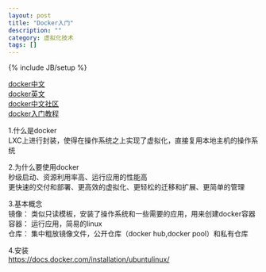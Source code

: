 ```yaml
---
layout: post
title: "Docker入门"
description: ""
category: 虚拟化技术
tags: []
---
```

{% include JB/setup %}

[docker中文](http://www.widuu.com/docker/)  
[docker英文](http://www.docker.com/)  
[docker中文社区](http://www.docker.org.cn/)  
[docker入门教程](http://yuedu.baidu.com/ebook/d817967416fc700abb68fca1?fr=aladdin&key=docker%E6%95%99%E7%A8%8B&f=read)  

1.什么是docker  
LXC上进行封装，使得在操作系统之上实现了虚拟化，直接复用本地主机的操作系统  

2.为什么要使用docker  
秒级启动、资源利用率高、运行应用的性能高  
更快速的交付和部署、更高效的虚拟化、更轻松的迁移和扩展、更简单的管理   
  
3.基本概念  
镜像： 类似只读模板，安装了操作系统和一些需要的应用，用来创建docker容器  
容器： 运行应用，简易的linux  
仓库： 集中粗放镜像文件，公开仓库（docker hub,docker pool）和私有仓库

4.安装  
https://docs.docker.com/installation/ubuntulinux/  
